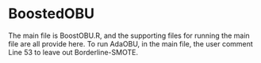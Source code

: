 # BoostedOBU 
The main file is BoostOBU.R, and the supporting files for running the main file are all provide here. 
To run AdaOBU, in the main file, the user comment Line 53 to leave out Borderline-SMOTE.
